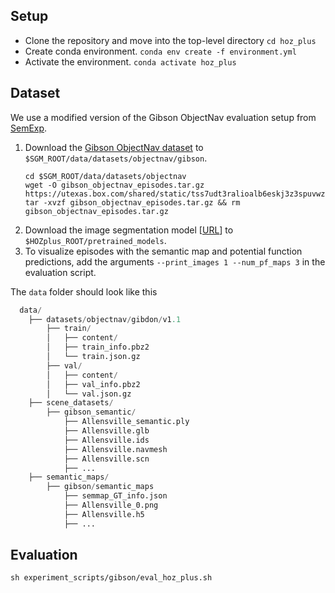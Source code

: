 ## Setup
- Clone the repository and move into the top-level directory `cd hoz_plus`
- Create conda environment. `conda env create -f environment.yml`
- Activate the environment. `conda activate hoz_plus`

## Dataset
We use a modified version of the Gibson ObjectNav evaluation setup from [SemExp](https://github.com/devendrachaplot/Object-Goal-Navigation).

1. Download the [Gibson ObjectNav dataset](https://utexas.box.com/s/tss7udt3ralioalb6eskj3z3spuvwz7v) to `$SGM_ROOT/data/datasets/objectnav/gibson`.
    ```
    cd $SGM_ROOT/data/datasets/objectnav
    wget -O gibson_objectnav_episodes.tar.gz https://utexas.box.com/shared/static/tss7udt3ralioalb6eskj3z3spuvwz7v.gz
    tar -xvzf gibson_objectnav_episodes.tar.gz && rm gibson_objectnav_episodes.tar.gz
    ```
2. Download the image segmentation model [[URL](https://utexas.box.com/s/sf4prmup4fsiu6taljnt5ht8unev5ikq)] to `$HOZplus_ROOT/pretrained_models`.
3. To visualize episodes with the semantic map and potential function predictions, add the arguments `--print_images 1 --num_pf_maps 3` in the evaluation script.

The `data` folder should look like this
```python
  data/ 
    ├── datasets/objectnav/gibdon/v1.1
        ├── train/
        │   ├── content/
        │   ├── train_info.pbz2
        │   └── train.json.gz
        ├── val/
        │   ├── content/
        │   ├── val_info.pbz2
        │   └── val.json.gz
    ├── scene_datasets/
        ├── gibson_semantic/
            ├── Allensville_semantic.ply
            ├── Allensville.glb
            ├── Allensville.ids
            ├── Allensville.navmesh
            ├── Allensville.scn
            ├── ...
    ├── semantic_maps/
        ├── gibson/semantic_maps
            ├── semmap_GT_info.json
            ├── Allensville_0.png
            ├── Allensville.h5
            ├── ...
```

## Evaluation 
`sh experiment_scripts/gibson/eval_hoz_plus.sh`

<!-- ## Citing
If you find this project useful in your research, please consider citing: -->
